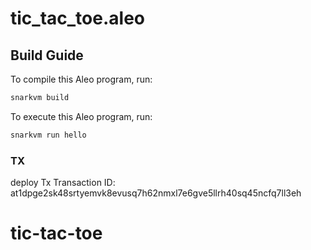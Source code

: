 # tic_tac_toe.aleo

## Build Guide

To compile this Aleo program, run:

```bash
snarkvm build
```

To execute this Aleo program, run:

```bash
snarkvm run hello
```

### TX

deploy Tx
Transaction ID: at1dpge2sk48srtyemvk8evusq7h62nmxl7e6gve5llrh40sq45ncfq7ll3eh
# tic-tac-toe
